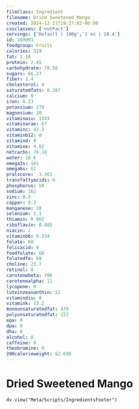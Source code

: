 ```yaml
---
fileClass: Ingredient
filename: Dried Sweetened Mango
created: 2024-12-21T19:27:02-06:00
cssclasses: ['nutFact']
servings: ['Default | 100g','1 oz | 28.4']
id: 169091
foodgroup: Fruits
calories: 319
fat: 1.18
protein: 2.45
carbohydrate: 78.58
sugars: 66.27
fiber: 2.4
cholesterol: 0
saturatedfats: 0.287
calcium: 0
iron: 0.23
potassium: 279
magnesium: 20
vitaminaiu: 1343
vitaminarae: 67
vitaminc: 42.3
vitaminb12: 0
vitamind: 0
vitamine: 4.02
netcarbs: 76.18
water: 16.6
omega3s: 161
omega6s: 61
pralscore: -3.362
transfattyacids: 0
phosphorus: 50
sodium: 162
zinc: 0.3
copper: 0.3
manganese: 10
selenium: 2.1
thiamin: 0.062
riboflavin: 0.085
niacin: 2
vitaminb6: 0.334
folate: 68
folicacid: 0
foodfolate: 68
folatedfe: 68
choline: 23.7
retinol: 0
carotenebeta: 786
carotenealpha: 11
lycopene: 0
luteinzeaxanthin: 52
vitamindiu: 0
vitamink: 13.2
monounsaturatedfat: 439
polyunsaturatedfat: 222
epa: 0
dpa: 0
dha: 0
alcohol: 0
caffeine: 0
theobromine: 0
200calorieweight: 62.696
---
```


# Dried Sweetened Mango

```dataviewjs
dv.view("Meta/Scripts/IngredientsFooter")
```